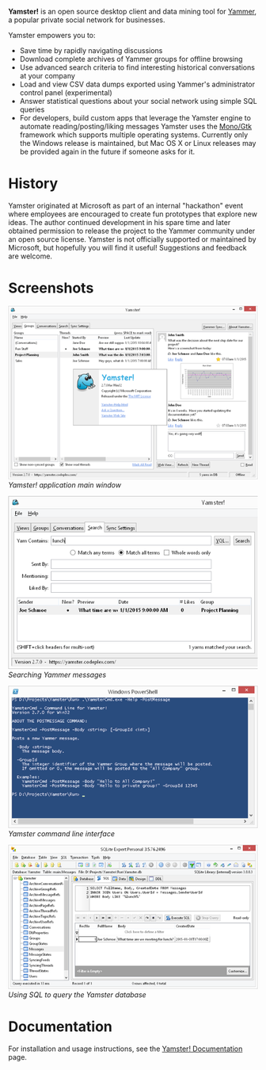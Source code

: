 **Yamster!** is an open source desktop client and data mining tool for [Yammer](http://www.yammer.com), a popular private social network for businesses.

Yamster empowers you to:
* Save time by rapidly navigating discussions
* Download complete archives of Yammer groups for offline browsing
* Use advanced search criteria to find interesting historical conversations at your company
* Load and view CSV data dumps exported using Yammer's administrator control panel (experimental)
* Answer statistical questions about your social network using simple SQL queries
* For developers, build custom apps that leverage the Yamster engine to automate reading/posting/liking messages
Yamster uses the [Mono/Gtk](http://www.mono-project.com/GtkSharp) framework which supports multiple operating systems.  Currently only the Windows release is maintained, but Mac OS X or Linux releases may be provided again in the future if someone asks for it.

# History

Yamster originated at Microsoft as part of an internal "hackathon" event where employees are encouraged to create fun prototypes that explore new ideas.  The author continued development in his spare time and later obtained permission to release the project to the Yammer community under an open source license.  Yamster is not officially supported or maintained by Microsoft, but hopefully you will find it useful!  Suggestions and feedback are welcome.

# Screenshots

![application main window](Docs/Home_Screenshot-Groups.png)<br/>
_Yamster! application main window_


![Searching Yammer messages](Docs/Home_Screenshot-Search.png)<br/>
_Searching Yammer messages_

![Yamster command line interface](Docs/Home_Screenshot-Cmd.png)<br/>
_Yamster command line interface_

![Using SQL to query the Yamster database](Docs/Home_Screenshot-Sql.png)<br/>
_Using SQL to query the Yamster database_

# Documentation

For installation and usage instructions, see the [Yamster! Documentation](./Docs/Yamster-Instructions.md) page.
